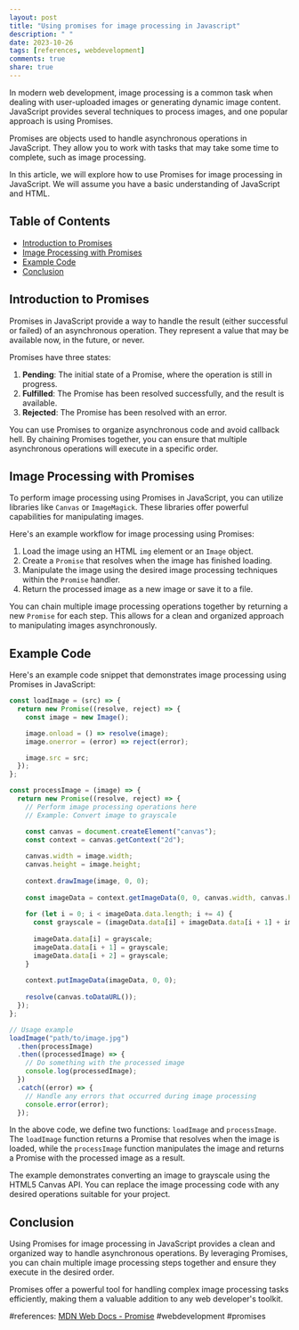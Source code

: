 ```yaml
---
layout: post
title: "Using promises for image processing in Javascript"
description: " "
date: 2023-10-26
tags: [references, webdevelopment]
comments: true
share: true
---
```


In modern web development, image processing is a common task when dealing with user-uploaded images or generating dynamic image content. JavaScript provides several techniques to process images, and one popular approach is using Promises.

Promises are objects used to handle asynchronous operations in JavaScript. They allow you to work with tasks that may take some time to complete, such as image processing.

In this article, we will explore how to use Promises for image processing in JavaScript. We will assume you have a basic understanding of JavaScript and HTML.

## Table of Contents
- [Introduction to Promises](#introduction-to-promises)
- [Image Processing with Promises](#image-processing-with-promises)
- [Example Code](#example-code)
- [Conclusion](#conclusion)

## Introduction to Promises

Promises in JavaScript provide a way to handle the result (either successful or failed) of an asynchronous operation. They represent a value that may be available now, in the future, or never.

Promises have three states:
1. **Pending**: The initial state of a Promise, where the operation is still in progress.
2. **Fulfilled**: The Promise has been resolved successfully, and the result is available.
3. **Rejected**: The Promise has been resolved with an error.

You can use Promises to organize asynchronous code and avoid callback hell. By chaining Promises together, you can ensure that multiple asynchronous operations will execute in a specific order.

## Image Processing with Promises

To perform image processing using Promises in JavaScript, you can utilize libraries like `Canvas` or `ImageMagick`. These libraries offer powerful capabilities for manipulating images.

Here's an example workflow for image processing using Promises:

1. Load the image using an HTML `img` element or an `Image` object.
2. Create a `Promise` that resolves when the image has finished loading.
3. Manipulate the image using the desired image processing techniques within the `Promise` handler.
4. Return the processed image as a new image or save it to a file.

You can chain multiple image processing operations together by returning a new `Promise` for each step. This allows for a clean and organized approach to manipulating images asynchronously.

## Example Code

Here's an example code snippet that demonstrates image processing using Promises in JavaScript:

```javascript
const loadImage = (src) => {
  return new Promise((resolve, reject) => {
    const image = new Image();

    image.onload = () => resolve(image);
    image.onerror = (error) => reject(error);

    image.src = src;
  });
};

const processImage = (image) => {
  return new Promise((resolve, reject) => {
    // Perform image processing operations here
    // Example: Convert image to grayscale

    const canvas = document.createElement("canvas");
    const context = canvas.getContext("2d");
  
    canvas.width = image.width;
    canvas.height = image.height;
  
    context.drawImage(image, 0, 0);
  
    const imageData = context.getImageData(0, 0, canvas.width, canvas.height);
  
    for (let i = 0; i < imageData.data.length; i += 4) {
      const grayscale = (imageData.data[i] + imageData.data[i + 1] + imageData.data[i + 2]) / 3;
  
      imageData.data[i] = grayscale;
      imageData.data[i + 1] = grayscale;
      imageData.data[i + 2] = grayscale;
    }
  
    context.putImageData(imageData, 0, 0);
  
    resolve(canvas.toDataURL());
  });
};

// Usage example
loadImage("path/to/image.jpg")
  .then(processImage)
  .then((processedImage) => {
    // Do something with the processed image
    console.log(processedImage);
  })
  .catch((error) => {
    // Handle any errors that occurred during image processing
    console.error(error);
  });
```

In the above code, we define two functions: `loadImage` and `processImage`. The `loadImage` function returns a Promise that resolves when the image is loaded, while the `processImage` function manipulates the image and returns a Promise with the processed image as a result.

The example demonstrates converting an image to grayscale using the HTML5 Canvas API. You can replace the image processing code with any desired operations suitable for your project.

## Conclusion

Using Promises for image processing in JavaScript provides a clean and organized way to handle asynchronous operations. By leveraging Promises, you can chain multiple image processing steps together and ensure they execute in the desired order.

Promises offer a powerful tool for handling complex image processing tasks efficiently, making them a valuable addition to any web developer's toolkit.

#references: [MDN Web Docs - Promise](https://developer.mozilla.org/en-US/docs/Web/JavaScript/Reference/Global_Objects/Promise) #webdevelopment #promises